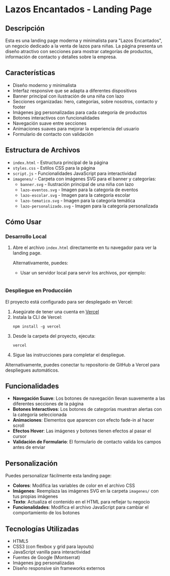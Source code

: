 # Lazos Encantados - Landing Page

## Descripción

Esta es una landing page moderna y minimalista para "Lazos Encantados", un negocio dedicado a la venta de lazos para niñas. La página presenta un diseño atractivo con secciones para mostrar categorías de productos, información de contacto y detalles sobre la empresa.

## Características

- Diseño moderno y minimalista
- Interfaz responsive que se adapta a diferentes dispositivos
- Banner principal con ilustración de una niña con lazo
- Secciones organizadas: hero, categorías, sobre nosotros, contacto y footer
- Imágenes jpg personalizadas para cada categoría de productos
- Botones interactivos con funcionalidades
- Navegación suave entre secciones
- Animaciones suaves para mejorar la experiencia del usuario
- Formulario de contacto con validación

## Estructura de Archivos

- `index.html` - Estructura principal de la página
- `styles.css` - Estilos CSS para la página
- `script.js` - Funcionalidades JavaScript para interactividad
- `imagenes/` - Carpeta con imágenes SVG para el banner y categorías:
  - `banner.svg` - Ilustración principal de una niña con lazo
  - `lazo-eventos.svg` - Imagen para la categoría de eventos
  - `lazo-escolar.svg` - Imagen para la categoría escolar
  - `lazo-tematico.svg` - Imagen para la categoría temática
  - `lazo-personalizado.svg` - Imagen para la categoría personalizada

## Cómo Usar

### Desarrollo Local

1. Abre el archivo `index.html` directamente en tu navegador para ver la landing page.

   Alternativamente, puedes:
   - Usar un servidor local para servir los archivos, por ejemplo:
     ```
   
     ```

### Despliegue en Producción

El proyecto está configurado para ser desplegado en Vercel:

1. Asegúrate de tener una cuenta en [Vercel](https://vercel.com)
2. Instala la CLI de Vercel:
   ```
   npm install -g vercel
   ```
3. Desde la carpeta del proyecto, ejecuta:
   ```
   vercel
   ```
4. Sigue las instrucciones para completar el despliegue.

Alternativamente, puedes conectar tu repositorio de GitHub a Vercel para despliegues automáticos.

## Funcionalidades

- **Navegación Suave**: Los botones de navegación llevan suavemente a las diferentes secciones de la página
- **Botones Interactivos**: Los botones de categorías muestran alertas con la categoría seleccionada
- **Animaciones**: Elementos que aparecen con efecto fade-in al hacer scroll
- **Efectos Hover**: Las imágenes y botones tienen efectos al pasar el cursor
- **Validación de Formulario**: El formulario de contacto valida los campos antes de enviar

## Personalización

Puedes personalizar fácilmente esta landing page:

- **Colores**: Modifica las variables de color en el archivo CSS
- **Imágenes**: Reemplaza las imágenes SVG en la carpeta `imagenes/` con tus propias imágenes
- **Texto**: Actualiza el contenido en el HTML para reflejar tu negocio
- **Funcionalidades**: Modifica el archivo JavaScript para cambiar el comportamiento de los botones

## Tecnologías Utilizadas

- HTML5
- CSS3 (con flexbox y grid para layouts)
- JavaScript vanilla para interactividad
- Fuentes de Google (Montserrat)
- Imágenes jpg personalizadas
- Diseño responsive sin frameworks externos